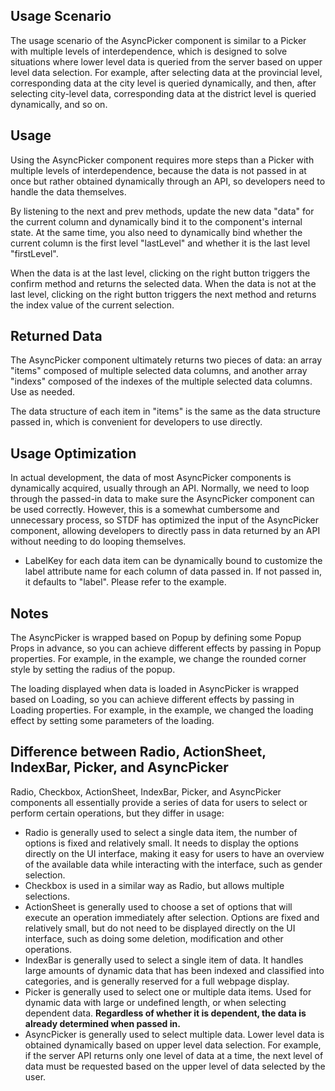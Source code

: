 ## Usage Scenario

The usage scenario of the AsyncPicker component is similar to a Picker with multiple levels of interdependence, which is designed to solve situations where lower level data is queried from the server based on upper level data selection. For example, after selecting data at the provincial level, corresponding data at the city level is queried dynamically, and then, after selecting city-level data, corresponding data at the district level is queried dynamically, and so on.

## Usage

Using the AsyncPicker component requires more steps than a Picker with multiple levels of interdependence, because the data is not passed in at once but rather obtained dynamically through an API, so developers need to handle the data themselves.

By listening to the next and prev methods, update the new data "data" for the current column and dynamically bind it to the component's internal state. At the same time, you also need to dynamically bind whether the current column is the first level "lastLevel" and whether it is the last level "firstLevel".

When the data is at the last level, clicking on the right button triggers the confirm method and returns the selected data. When the data is not at the last level, clicking on the right button triggers the next method and returns the index value of the current selection.

## Returned Data

The AsyncPicker component ultimately returns two pieces of data: an array "items" composed of multiple selected data columns, and another array "indexs" composed of the indexes of the multiple selected data columns. Use as needed.

The data structure of each item in "items" is the same as the data structure passed in, which is convenient for developers to use directly.

## Usage Optimization

In actual development, the data of most AsyncPicker components is dynamically acquired, usually through an API. Normally, we need to loop through the passed-in data to make sure the AsyncPicker component can be used correctly. However, this is a somewhat cumbersome and unnecessary process, so STDF has optimized the input of the AsyncPicker component, allowing developers to directly pass in data returned by an API without needing to do looping themselves.

-   LabelKey for each data item can be dynamically bound to customize the label attribute name for each column of data passed in. If not passed in, it defaults to "label". Please refer to the example.

## Notes

The AsyncPicker is wrapped based on Popup by defining some Popup Props in advance, so you can achieve different effects by passing in Popup properties. For example, in the example, we change the rounded corner style by setting the radius of the popup.

The loading displayed when data is loaded in AsyncPicker is wrapped based on Loading, so you can achieve different effects by passing in Loading properties. For example, in the example, we changed the loading effect by setting some parameters of the loading.

## Difference between Radio, ActionSheet, IndexBar, Picker, and AsyncPicker

Radio, Checkbox, ActionSheet, IndexBar, Picker, and AsyncPicker components all essentially provide a series of data for users to select or perform certain operations, but they differ in usage:

-   Radio is generally used to select a single data item, the number of options is fixed and relatively small. It needs to display the options directly on the UI interface, making it easy for users to have an overview of the available data while interacting with the interface, such as gender selection.
-   Checkbox is used in a similar way as Radio, but allows multiple selections.
-   ActionSheet is generally used to choose a set of options that will execute an operation immediately after selection. Options are fixed and relatively small, but do not need to be displayed directly on the UI interface, such as doing some deletion, modification and other operations.
-   IndexBar is generally used to select a single item of data. It handles large amounts of dynamic data that has been indexed and classified into categories, and is generally reserved for a full webpage display.
-   Picker is generally used to select one or multiple data items. Used for dynamic data with large or undefined length, or when selecting dependent data. **Regardless of whether it is dependent, the data is already determined when passed in.**
-   AsyncPicker is generally used to select multiple data. Lower level data is obtained dynamically based on upper level data selection. For example, if the server API returns only one level of data at a time, the next level of data must be requested based on the upper level of data selected by the user.
